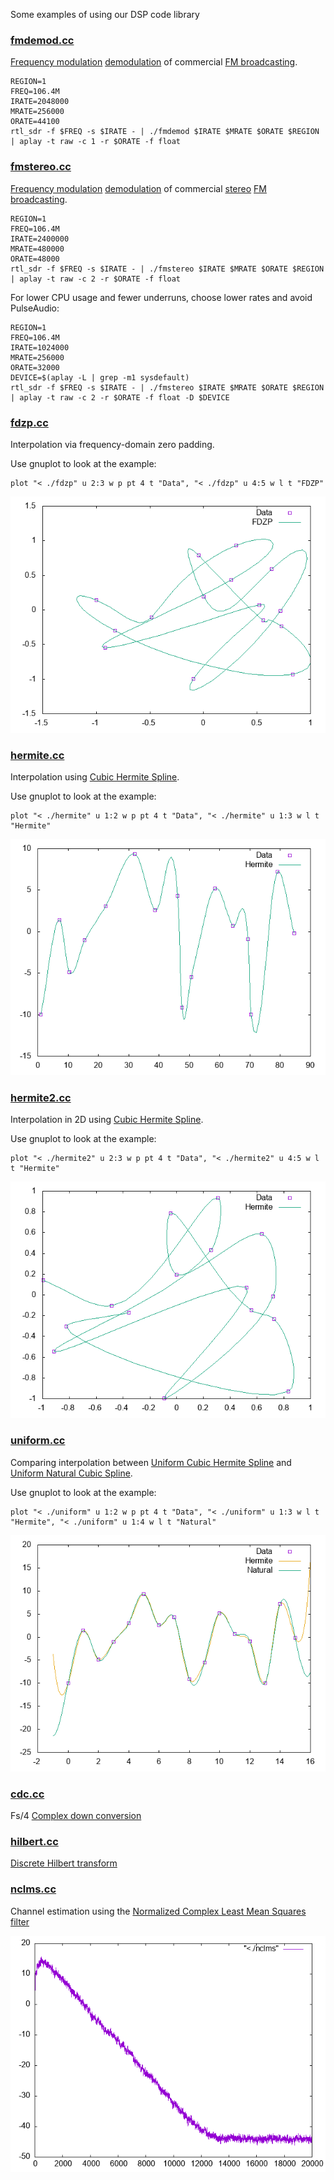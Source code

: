 Some examples of using our DSP code library

### [fmdemod.cc](fmdemod.cc)

[Frequency modulation](https://en.wikipedia.org/wiki/Frequency_modulation) [demodulation](https://en.wikipedia.org/wiki/Demodulation) of commercial [FM broadcasting](https://en.wikipedia.org/wiki/FM_broadcasting).

```
REGION=1
FREQ=106.4M
IRATE=2048000
MRATE=256000
ORATE=44100
rtl_sdr -f $FREQ -s $IRATE - | ./fmdemod $IRATE $MRATE $ORATE $REGION | aplay -t raw -c 1 -r $ORATE -f float
```

### [fmstereo.cc](fmstereo.cc)

[Frequency modulation](https://en.wikipedia.org/wiki/Frequency_modulation) [demodulation](https://en.wikipedia.org/wiki/Demodulation) of commercial [stereo](https://en.wikipedia.org/wiki/Stereophonic_sound) [FM broadcasting](https://en.wikipedia.org/wiki/FM_broadcasting).

```
REGION=1
FREQ=106.4M
IRATE=2400000
MRATE=480000
ORATE=48000
rtl_sdr -f $FREQ -s $IRATE - | ./fmstereo $IRATE $MRATE $ORATE $REGION | aplay -t raw -c 2 -r $ORATE -f float
```

For lower CPU usage and fewer underruns, choose lower rates and avoid PulseAudio:
```
REGION=1
FREQ=106.4M
IRATE=1024000
MRATE=256000
ORATE=32000
DEVICE=$(aplay -L | grep -m1 sysdefault)
rtl_sdr -f $FREQ -s $IRATE - | ./fmstereo $IRATE $MRATE $ORATE $REGION | aplay -t raw -c 2 -r $ORATE -f float -D $DEVICE
```

### [fdzp.cc](fdzp.cc)

Interpolation via frequency-domain zero padding.

Use gnuplot to look at the example:
```
plot "< ./fdzp" u 2:3 w p pt 4 t "Data", "< ./fdzp" u 4:5 w l t "FDZP"
```
![fdzp.png](fdzp.png)

### [hermite.cc](hermite.cc)

Interpolation using [Cubic Hermite Spline](https://en.wikipedia.org/wiki/Cubic_Hermite_spline).

Use gnuplot to look at the example:
```
plot "< ./hermite" u 1:2 w p pt 4 t "Data", "< ./hermite" u 1:3 w l t "Hermite"
```
![hermite.png](hermite.png)

### [hermite2.cc](hermite2.cc)

Interpolation in 2D using [Cubic Hermite Spline](https://en.wikipedia.org/wiki/Cubic_Hermite_spline).

Use gnuplot to look at the example:
```
plot "< ./hermite2" u 2:3 w p pt 4 t "Data", "< ./hermite2" u 4:5 w l t "Hermite"
```
![hermite2.png](hermite2.png)

### [uniform.cc](uniform.cc)

Comparing interpolation between [Uniform Cubic Hermite Spline](https://en.wikipedia.org/wiki/Cubic_Hermite_spline#Catmull%E2%80%93Rom_spline) and [Uniform Natural Cubic Spline](https://en.wikipedia.org/wiki/Spline_(mathematics)#Algorithm_for_computing_natural_cubic_splines).

Use gnuplot to look at the example:
```
plot "< ./uniform" u 1:2 w p pt 4 t "Data", "< ./uniform" u 1:3 w l t "Hermite", "< ./uniform" u 1:4 w l t "Natural"
```
![uniform.png](uniform.png)

### [cdc.cc](cdc.cc)

Fs/4 [Complex down conversion](https://en.wikipedia.org/wiki/Digital_down_converter)

### [hilbert.cc](hilbert.cc)

[Discrete Hilbert transform](https://en.wikipedia.org/wiki/Hilbert_transform#Discrete_Hilbert_transform)

### [nclms.cc](nclms.cc)

Channel estimation using the [Normalized Complex Least Mean Squares filter](https://en.wikipedia.org/wiki/Least_mean_squares_filter)

![nclms.png](nclms.png)

